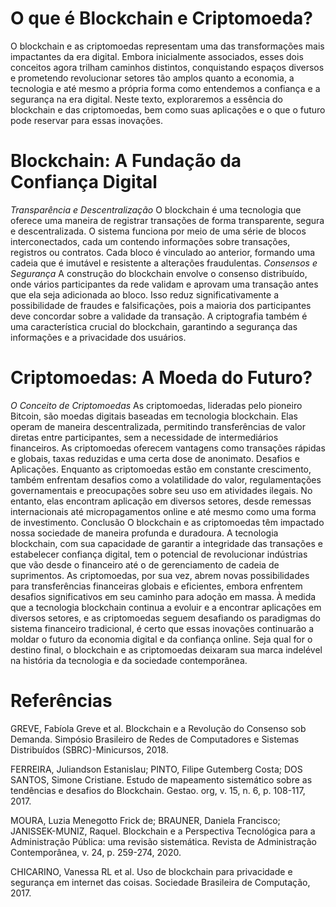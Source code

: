 # O que é Blockchain e Criptomoeda?
O blockchain e as criptomoedas representam uma das transformações mais impactantes da era digital. Embora inicialmente associados, esses dois conceitos agora trilham caminhos distintos, conquistando espaços diversos e prometendo revolucionar setores tão amplos quanto a economia, a tecnologia e até mesmo a própria forma como entendemos a confiança e a segurança na era digital. Neste texto, exploraremos a essência do blockchain e das criptomoedas, bem como suas aplicações e o que o futuro pode reservar para essas inovações.
# Blockchain: A Fundação da Confiança Digital
*Transparência e Descentralização*
O blockchain é uma tecnologia que oferece uma maneira de registrar transações de forma transparente, segura e descentralizada. O sistema funciona por meio de uma série de blocos interconectados, cada um contendo informações sobre transações, registros ou contratos. Cada bloco é vinculado ao anterior, formando uma cadeia que é imutável e resistente a alterações fraudulentas.
*Consensos e Segurança*
A construção do blockchain envolve o consenso distribuído, onde vários participantes da rede validam e aprovam uma transação antes que ela seja adicionada ao bloco. Isso reduz significativamente a possibilidade de fraudes e falsificações, pois a maioria dos participantes deve concordar sobre a validade da transação. A criptografia também é uma característica crucial do blockchain, garantindo a segurança das informações e a privacidade dos usuários.
# Criptomoedas: A Moeda do Futuro?
*O Conceito de Criptomoedas*
As criptomoedas, lideradas pelo pioneiro Bitcoin, são moedas digitais baseadas em tecnologia blockchain. Elas operam de maneira descentralizada, permitindo transferências de valor diretas entre participantes, sem a necessidade de intermediários financeiros. As criptomoedas oferecem vantagens como transações rápidas e globais, taxas reduzidas e uma certa dose de anonimato. Desafios e Aplicações. Enquanto as criptomoedas estão em constante crescimento, também enfrentam desafios como a volatilidade do valor, regulamentações governamentais e preocupações sobre seu uso em atividades ilegais. No entanto, elas encontram aplicação em diversos setores, desde remessas internacionais até micropagamentos online e até mesmo como uma forma de investimento.
Conclusão
O blockchain e as criptomoedas têm impactado nossa sociedade de maneira profunda e duradoura. A tecnologia blockchain, com sua capacidade de garantir a integridade das transações e estabelecer confiança digital, tem o potencial de revolucionar indústrias que vão desde o financeiro até o de gerenciamento de cadeia de suprimentos. As criptomoedas, por sua vez, abrem novas possibilidades para transferências financeiras globais e eficientes, embora enfrentem desafios significativos em seu caminho para adoção em massa. À medida que a tecnologia blockchain continua a evoluir e a encontrar aplicações em diversos setores, e as criptomoedas seguem desafiando os paradigmas do sistema financeiro tradicional, é certo que essas inovações continuarão a moldar o futuro da economia digital e da confiança online. Seja qual for o destino final, o blockchain e as criptomoedas deixaram sua marca indelével na história da tecnologia e da sociedade contemporânea.


# Referências
GREVE, Fabíola Greve et al. Blockchain e a Revolução do Consenso sob Demanda. Simpósio Brasileiro de Redes de Computadores e Sistemas Distribuídos (SBRC)-Minicursos, 2018.

FERREIRA, Juliandson Estanislau; PINTO, Filipe Gutemberg Costa; DOS SANTOS, Simone Cristiane. Estudo de mapeamento sistemático sobre as tendências e desafios do Blockchain. Gestao. org, v. 15, n. 6, p. 108-117, 2017.

MOURA, Luzia Menegotto Frick de; BRAUNER, Daniela Francisco; JANISSEK-MUNIZ, Raquel. Blockchain e a Perspectiva Tecnológica para a Administração Pública: uma revisão sistemática. Revista de Administração Contemporânea, v. 24, p. 259-274, 2020.

CHICARINO, Vanessa RL et al. Uso de blockchain para privacidade e segurança em internet das coisas. Sociedade Brasileira de Computação, 2017.
